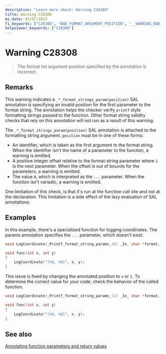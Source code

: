 ```yaml
---
description: "Learn more about: Warning C28308"
title: Warning C28308
ms.date: 03/07/2023
f1_keywords: ["C28308", "BAD_FORMAT_ARGUMENT_POSITION", "__WARNING_BAD_FORMAT_ARGUMENT_POSITION"]
helpviewer_keywords: ["C28308"]
---
```

# Warning C28308

> The format list argument position specified by the annotation is incorrect.

## Remarks

This warning indicates a `_*_format_strings_param(position)` SAL annotation is specifying an invalid position for the first parameter to the format string. The annotation helps the checker verify `printf` style formatting strings passed to the function. Other format string validity checks that rely on this annotation will not run as a result of this warning.

The `_*_format_strings_param(position)` SAL annotation is attached to the formatting string argument. `position` must be in one of these forms:

- An identifier, which is taken as the first argument to the format string. When the identifier isn't the name of a parameter to the function, a warning is emitted.
- A positive integer offset relative to the format-string parameter where `1` is the next parameter. When the offset is out of bounds for the parameters, a warning is emitted.
- The value `0`, which is interpreted as the `...` parameter. When the function isn't variadic, a warning is emitted.

One limitation of this check, is that it's run at the function call site and not at the declaration. This limitation is a side effect of the lazy evaluation of SAL annotations.

## Examples

In this example, there's a specialized function for logging coordinates. The params annotation specifies the `...` parameter, which doesn't exist.

```cpp
void LogCoordinate(_Printf_format_string_params_(0) _In_ char *format, int x, int y);

void func(int x, int y)
{
    LogCoordinate("(%d, %d)", x, y);
}
```

This issue is fixed by changing the annotated position to `x` or `1`. To determine the correct value for your code, check the behavior of the called function.

```cpp
void LogCoordinate(_Printf_format_string_params_(1) _In_ char *format, int x, int y);

void func(int x, int y)
{
    LogCoordinate("(%d, %d)", x, y);
}
```

## See also

[Annotating function parameters and return values](./annotating-function-parameters-and-return-values.md)
